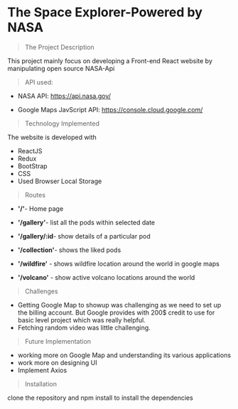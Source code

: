 # The Space Explorer-Powered by NASA

>The Project Description

 This project mainly focus on developing a Front-end React website by manipulating open source NASA-Api

>API used:

- NASA API: https://api.nasa.gov/ 

- Google Maps JavScript API: https://console.cloud.google.com/


>Technology Implemented

The website is developed with 
- ReactJS
- Redux
- BootStrap
- CSS
- Used Browser Local Storage

>Routes

 - **'/'**- Home page
- **'/gallery'**- list all the pods within selected date

- **'/gallery/:id**- show details of a particular pod 
- **'/collection'**- shows the liked pods
- **'/wildfire'** - shows wildfire location around the world in google maps
- **'/volcano'** - show active volcano locations around the world

>Challenges 

- Getting Google Map to showup was challenging as we need to set up the billing account. But Google provides with 200$ credit to use for basic level project which was really helpful.
- Fetching random video was little challenging.


 >Future Implementation

 - working more on Google Map and understanding its various applications
 - work more on designing UI 
 - Implement Axios


>Installation

clone the repository and npm install to install the dependencies

